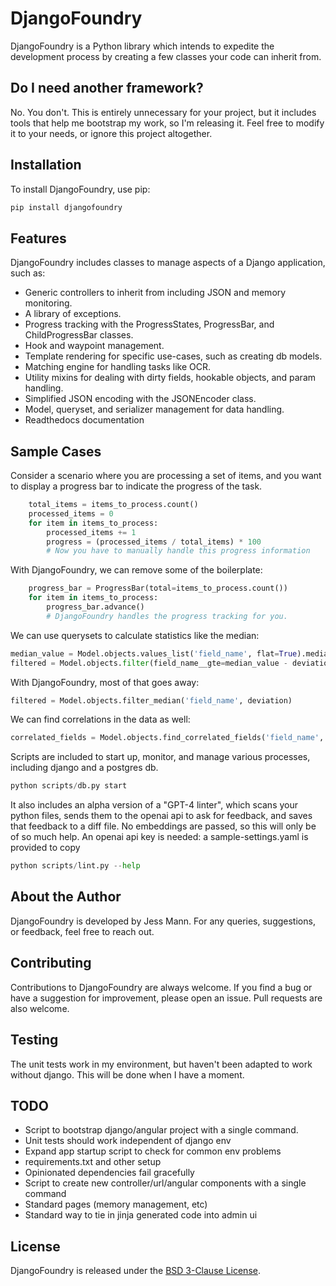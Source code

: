 # DjangoFoundry

DjangoFoundry is a Python library which intends to expedite the development process by creating a few classes your code can inherit from.

## Do I need another framework?

No. You don't. This is entirely unnecessary for your project, but it includes tools that help me bootstrap my work, so I'm releasing it. Feel free to modify it to your needs, or ignore this project altogether. 

## Installation

To install DjangoFoundry, use pip:

```bash
pip install djangofoundry
```

## Features

DjangoFoundry includes classes to manage aspects of a Django application, such as:

- Generic controllers to inherit from including JSON and memory monitoring.
- A library of exceptions.
- Progress tracking with the ProgressStates, ProgressBar, and ChildProgressBar classes.
- Hook and waypoint management.
- Template rendering for specific use-cases, such as creating db models.
- Matching engine for handling tasks like OCR.
- Utility mixins for dealing with dirty fields, hookable objects, and param handling.
- Simplified JSON encoding with the JSONEncoder class.
- Model, queryset, and serializer management for data handling.
- Readthedocs documentation

## Sample Cases

Consider a scenario where you are processing a set of items, and you want to display a progress bar to indicate the progress of the task. 

```python
    total_items = items_to_process.count()
    processed_items = 0
    for item in items_to_process:
        processed_items += 1
        progress = (processed_items / total_items) * 100
        # Now you have to manually handle this progress information
```

With DjangoFoundry, we can remove some of the boilerplate:

```python
    progress_bar = ProgressBar(total=items_to_process.count())
    for item in items_to_process:
        progress_bar.advance()
        # DjangoFoundry handles the progress tracking for you.
```

We can use querysets to calculate statistics like the median:
```python
median_value = Model.objects.values_list('field_name', flat=True).median()
filtered = Model.objects.filter(field_name__gte=median_value - deviation, field_name__lte=median_value + deviation)
```

With DjangoFoundry, most of that goes away:
```python
filtered = Model.objects.filter_median('field_name', deviation)
```

We can find correlations in the data as well:
```python
correlated_fields = Model.objects.find_correlated_fields('field_name', threshold)
```

Scripts are included to start up, monitor, and manage various processes, including django and a postgres db. 
```python
python scripts/db.py start
```

It also includes an alpha version of a "GPT-4 linter", which scans your python files, sends them to the openai api to ask for feedback, and saves that feedback to a diff file. No embeddings are passed, so this will only be of so much help. An openai api key is needed: a sample-settings.yaml is provided to copy
```python
python scripts/lint.py --help
```

## About the Author
DjangoFoundry is developed by Jess Mann. For any queries, suggestions, or feedback, feel free to reach out.

## Contributing
Contributions to DjangoFoundry are always welcome. If you find a bug or have a suggestion for improvement, please open an issue. Pull requests are also welcome.

## Testing
The unit tests work in my environment, but haven't been adapted to work without django. This will be done when I have a moment. 

## TODO
* Script to bootstrap django/angular project with a single command. 
* Unit tests should work independent of django env
* Expand app startup script to check for common env problems
* requirements.txt and other setup
* Opinionated dependencies fail gracefully
* Script to create new controller/url/angular components with a single command
* Standard pages (memory management, etc)
* Standard way to tie in jinja generated code into admin ui

## License
DjangoFoundry is released under the [BSD 3-Clause License](LICENSE.md).
